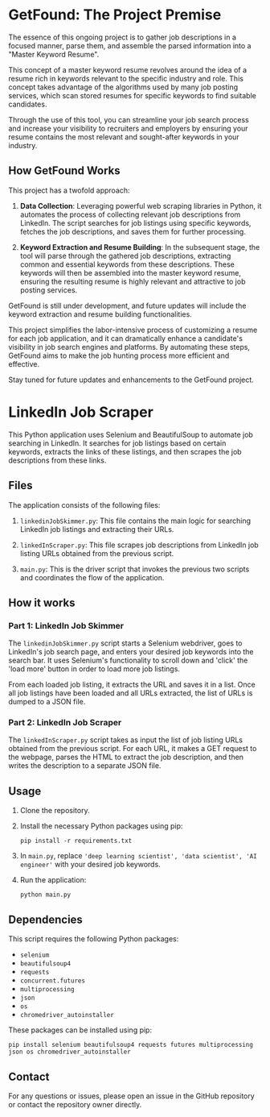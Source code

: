 # GetFound: The Project Premise

The essence of this ongoing project is to gather job descriptions in a focused manner, parse them, and assemble the parsed information into a "Master Keyword Resume". 

This concept of a master keyword resume revolves around the idea of a resume rich in keywords relevant to the specific industry and role. This concept takes advantage of the algorithms used by many job posting services, which scan stored resumes for specific keywords to find suitable candidates. 

Through the use of this tool, you can streamline your job search process and increase your visibility to recruiters and employers by ensuring your resume contains the most relevant and sought-after keywords in your industry.

## How GetFound Works

This project has a twofold approach:

1. **Data Collection**: Leveraging powerful web scraping libraries in Python, it automates the process of collecting relevant job descriptions from LinkedIn. The script searches for job listings using specific keywords, fetches the job descriptions, and saves them for further processing.

2. **Keyword Extraction and Resume Building**: In the subsequent stage, the tool will parse through the gathered job descriptions, extracting common and essential keywords from these descriptions. These keywords will then be assembled into the master keyword resume, ensuring the resulting resume is highly relevant and attractive to job posting services.

GetFound is still under development, and future updates will include the keyword extraction and resume building functionalities. 

This project simplifies the labor-intensive process of customizing a resume for each job application, and it can dramatically enhance a candidate's visibility in job search engines and platforms. By automating these steps, GetFound aims to make the job hunting process more efficient and effective. 

Stay tuned for future updates and enhancements to the GetFound project.



# LinkedIn Job Scraper

This Python application uses Selenium and BeautifulSoup to automate job searching in LinkedIn. It searches for job listings based on certain keywords, extracts the links of these listings, and then scrapes the job descriptions from these links.

## Files
The application consists of the following files:

1. `linkedinJobSkimmer.py`: This file contains the main logic for searching LinkedIn job listings and extracting their URLs.

2. `linkedInScraper.py`: This file scrapes job descriptions from LinkedIn job listing URLs obtained from the previous script.

3. `main.py`: This is the driver script that invokes the previous two scripts and coordinates the flow of the application.

## How it works

### Part 1: LinkedIn Job Skimmer

The `linkedinJobSkimmer.py` script starts a Selenium webdriver, goes to LinkedIn's job search page, and enters your desired job keywords into the search bar. It uses Selenium's functionality to scroll down and 'click' the 'load more' button in order to load more job listings. 

From each loaded job listing, it extracts the URL and saves it in a list. Once all job listings have been loaded and all URLs extracted, the list of URLs is dumped to a JSON file.

### Part 2: LinkedIn Job Scraper

The `linkedInScraper.py` script takes as input the list of job listing URLs obtained from the previous script. For each URL, it makes a GET request to the webpage, parses the HTML to extract the job description, and then writes the description to a separate JSON file.

## Usage

1. Clone the repository.

2. Install the necessary Python packages using pip:

    ```
    pip install -r requirements.txt
    ```

3. In `main.py`, replace `'deep learning scientist', 'data scientist', 'AI engineer'` with your desired job keywords.

4. Run the application:

    ```
    python main.py
    ```

## Dependencies
This script requires the following Python packages:

- `selenium`
- `beautifulsoup4`
- `requests`
- `concurrent.futures`
- `multiprocessing`
- `json`
- `os`
- `chromedriver_autoinstaller`

These packages can be installed using pip:

```
pip install selenium beautifulsoup4 requests futures multiprocessing json os chromedriver_autoinstaller
```

## Contact
For any questions or issues, please open an issue in the GitHub repository or contact the repository owner directly.